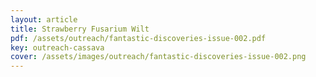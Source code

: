```yaml
---
layout: article
title: Strawberry Fusarium Wilt
pdf: /assets/outreach/fantastic-discoveries-issue-002.pdf
key: outreach-cassava
cover: /assets/images/outreach/fantastic-discoveries-issue-002.png
---
```

